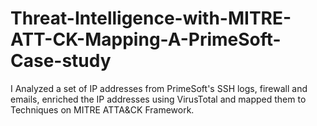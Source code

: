 # Threat-Intelligence-with-MITRE-ATT-CK-Mapping-A-PrimeSoft-Case-study
I Analyzed a set of IP addresses from PrimeSoft's SSH logs, firewall and emails, enriched the IP addresses using VirusTotal and mapped them to Techniques on MITRE ATTA&amp;CK Framework.
